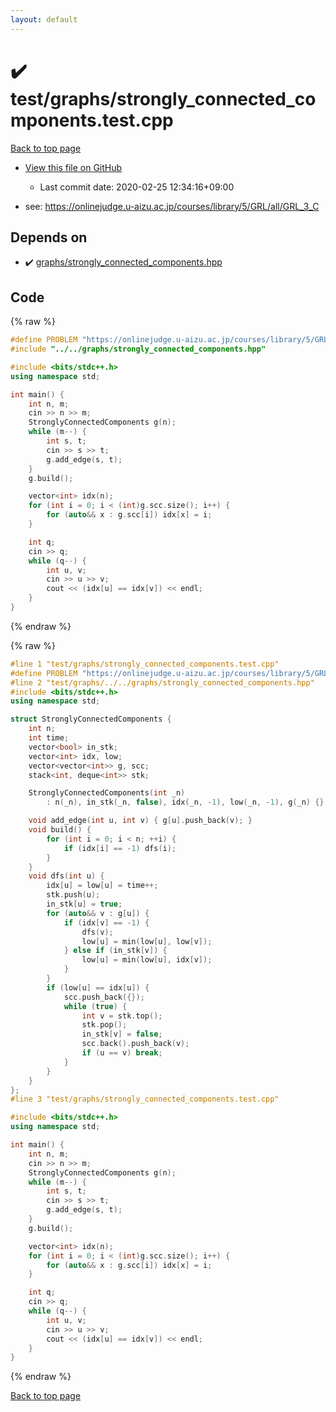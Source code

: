 ```yaml
---
layout: default
---
```


<!-- mathjax config similar to math.stackexchange -->
<script type="text/javascript" async
  src="https://cdnjs.cloudflare.com/ajax/libs/mathjax/2.7.5/MathJax.js?config=TeX-MML-AM_CHTML">
</script>
<script type="text/x-mathjax-config">
  MathJax.Hub.Config({
    TeX: { equationNumbers: { autoNumber: "AMS" }},
    tex2jax: {
      inlineMath: [ ['$','$'] ],
      processEscapes: true
    },
    "HTML-CSS": { matchFontHeight: false },
    displayAlign: "left",
    displayIndent: "2em"
  });
</script>

<script type="text/javascript" src="https://cdnjs.cloudflare.com/ajax/libs/jquery/3.4.1/jquery.min.js"></script>
<script src="https://cdn.jsdelivr.net/npm/jquery-balloon-js@1.1.2/jquery.balloon.min.js" integrity="sha256-ZEYs9VrgAeNuPvs15E39OsyOJaIkXEEt10fzxJ20+2I=" crossorigin="anonymous"></script>
<script type="text/javascript" src="../../../assets/js/copy-button.js"></script>
<link rel="stylesheet" href="../../../assets/css/copy-button.css" />


# :heavy_check_mark: test/graphs/strongly_connected_components.test.cpp

<a href="../../../index.html">Back to top page</a>

* <a href="{{ site.github.repository_url }}/blob/master/test/graphs/strongly_connected_components.test.cpp">View this file on GitHub</a>
    - Last commit date: 2020-02-25 12:34:16+09:00


* see: <a href="https://onlinejudge.u-aizu.ac.jp/courses/library/5/GRL/all/GRL_3_C">https://onlinejudge.u-aizu.ac.jp/courses/library/5/GRL/all/GRL_3_C</a>


## Depends on

* :heavy_check_mark: <a href="../../../library/graphs/strongly_connected_components.hpp.html">graphs/strongly_connected_components.hpp</a>


## Code

<a id="unbundled"></a>
{% raw %}
```cpp
#define PROBLEM "https://onlinejudge.u-aizu.ac.jp/courses/library/5/GRL/all/GRL_3_C"
#include "../../graphs/strongly_connected_components.hpp"

#include <bits/stdc++.h>
using namespace std;

int main() {
    int n, m;
    cin >> n >> m;
    StronglyConnectedComponents g(n);
    while (m--) {
        int s, t;
        cin >> s >> t;
        g.add_edge(s, t);
    }
    g.build();

    vector<int> idx(n);
    for (int i = 0; i < (int)g.scc.size(); i++) {
        for (auto&& x : g.scc[i]) idx[x] = i;
    }

    int q;
    cin >> q;
    while (q--) {
        int u, v;
        cin >> u >> v;
        cout << (idx[u] == idx[v]) << endl;
    }
}
```
{% endraw %}

<a id="bundled"></a>
{% raw %}
```cpp
#line 1 "test/graphs/strongly_connected_components.test.cpp"
#define PROBLEM "https://onlinejudge.u-aizu.ac.jp/courses/library/5/GRL/all/GRL_3_C"
#line 2 "test/graphs/../../graphs/strongly_connected_components.hpp"
#include <bits/stdc++.h>
using namespace std;

struct StronglyConnectedComponents {
    int n;
    int time;
    vector<bool> in_stk;
    vector<int> idx, low;
    vector<vector<int>> g, scc;
    stack<int, deque<int>> stk;

    StronglyConnectedComponents(int _n)
        : n(_n), in_stk(_n, false), idx(_n, -1), low(_n, -1), g(_n) {}

    void add_edge(int u, int v) { g[u].push_back(v); }
    void build() {
        for (int i = 0; i < n; ++i) {
            if (idx[i] == -1) dfs(i);
        }
    }
    void dfs(int u) {
        idx[u] = low[u] = time++;
        stk.push(u);
        in_stk[u] = true;
        for (auto&& v : g[u]) {
            if (idx[v] == -1) {
                dfs(v);
                low[u] = min(low[u], low[v]);
            } else if (in_stk[v]) {
                low[u] = min(low[u], idx[v]);
            }
        }
        if (low[u] == idx[u]) {
            scc.push_back({});
            while (true) {
                int v = stk.top();
                stk.pop();
                in_stk[v] = false;
                scc.back().push_back(v);
                if (u == v) break;
            }
        }
    }
};
#line 3 "test/graphs/strongly_connected_components.test.cpp"

#include <bits/stdc++.h>
using namespace std;

int main() {
    int n, m;
    cin >> n >> m;
    StronglyConnectedComponents g(n);
    while (m--) {
        int s, t;
        cin >> s >> t;
        g.add_edge(s, t);
    }
    g.build();

    vector<int> idx(n);
    for (int i = 0; i < (int)g.scc.size(); i++) {
        for (auto&& x : g.scc[i]) idx[x] = i;
    }

    int q;
    cin >> q;
    while (q--) {
        int u, v;
        cin >> u >> v;
        cout << (idx[u] == idx[v]) << endl;
    }
}

```
{% endraw %}

<a href="../../../index.html">Back to top page</a>

